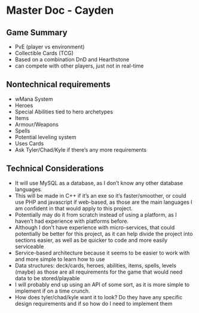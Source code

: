 # Master Doc - Cayden

## Game Summary 
- PvE (player vs environment)
- Collectible Cards (TCG)
- Based on a combination DnD and Hearthstone
- can compete with other players, just not in real-time

## Nontechnical requirements
- wMana System
- Heroes
- Special Abilities tied to hero archetypes
- Items
- Armour/Weapons
- Spells
- Potential leveling system
- Uses Cards
- Ask Tyler/Chad/Kyle if there’s any more requirements 

## Technical Considerations
- It will use MySQL as a database, as I don’t know any other database languages.
- This will be made in C++ if it’s an exe so it’s faster/smoother, or could use PHP and javascript if web-based, as those are the main languages I am confident in that would apply to this project.
- Potentially may do it from scratch instead of using a platform, as I haven’t had experience with platforms before.
- Although I don’t have experience with micro-services, that could potentially be better for this project, as it can help divide the project into sections easier, as well as be quicker to code and more easily serviceable
- Service-based architecture because it seems to be easier to work with and more simple to learn how to use
- Data structures: deck/cards, heroes, abilities, items, spells, levels (maybe) as those are all requirements for the game that would need data to be stored/playable
- I will probably end up using an API of some sort, as it is more simple to implement if on a time crunch.
- How does tyler/chad/kyle want it to look? Do they have any specific design requirements and if so how do I need to implement them
